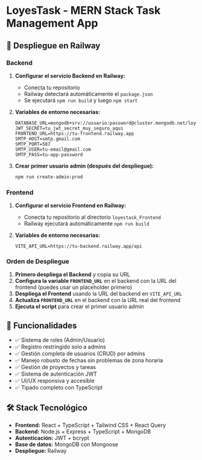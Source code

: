 # LoyesTask - MERN Stack Task Management App

## 🚀 Despliegue en Railway

### Backend

1. **Configurar el servicio Backend en Railway:**
   - Conecta tu repositorio
   - Railway detectará automáticamente el `package.json`
   - Se ejecutará `npm run build` y luego `npm start`

2. **Variables de entorno necesarias:**
   ```
   DATABASE_URL=mongodb+srv://usuario:password@cluster.mongodb.net/loyestask
   JWT_SECRET=tu_jwt_secret_muy_seguro_aqui
   FRONTEND_URL=https://tu-frontend.railway.app
   SMTP_HOST=smtp.gmail.com
   SMTP_PORT=587
   SMTP_USER=tu-email@gmail.com
   SMTP_PASS=tu-app-password
   ```

3. **Crear primer usuario admin (después del despliegue):**
   ```bash
   npm run create-admin:prod
   ```

### Frontend

1. **Configurar el servicio Frontend en Railway:**
   - Conecta tu repositorio al directorio `loyestask_Frontend`
   - Railway ejecutará automáticamente `npm run build`

2. **Variables de entorno necesarias:**
   ```
   VITE_API_URL=https://tu-backend.railway.app/api
   ```

### Orden de Despliegue

1. **Primero despliega el Backend** y copia su URL
2. **Configura la variable `FRONTEND_URL`** en el backend con la URL del frontend (puedes usar un placeholder primero)
3. **Despliega el Frontend** usando la URL del backend en `VITE_API_URL`
4. **Actualiza `FRONTEND_URL`** en el backend con la URL real del frontend
5. **Ejecuta el script** para crear el primer usuario admin

## 🔧 Funcionalidades

- ✅ Sistema de roles (Admin/Usuario)
- ✅ Registro restringido solo a admins
- ✅ Gestión completa de usuarios (CRUD) por admins
- ✅ Manejo robusto de fechas sin problemas de zona horaria
- ✅ Gestión de proyectos y tareas
- ✅ Sistema de autenticación JWT
- ✅ UI/UX responsiva y accesible
- ✅ Tipado completo con TypeScript

## 🛠️ Stack Tecnológico

- **Frontend:** React + TypeScript + Tailwind CSS + React Query
- **Backend:** Node.js + Express + TypeScript + MongoDB
- **Autenticación:** JWT + bcrypt
- **Base de datos:** MongoDB con Mongoose
- **Despliegue:** Railway
